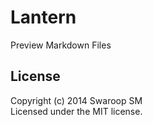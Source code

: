 # Lantern

Preview Markdown Files


## License
Copyright (c) 2014 Swaroop SM  
Licensed under the MIT license.
